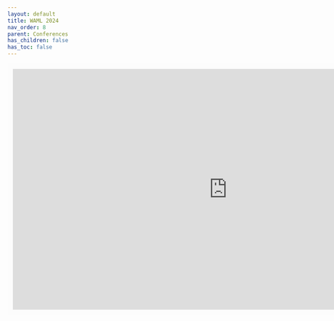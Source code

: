 ```yaml
---
layout: default
title: WAML 2024  
nav_order: 8
parent: Conferences
has_children: false
has_toc: false
---
```


<iframe width="960" height="540" frameborder="0" marginheight="0" marginwidth="0" style="border:12px solid  #fcfcfc" src="https://meginwinnipeg.github.io/slides/waml2024.html"></iframe>  